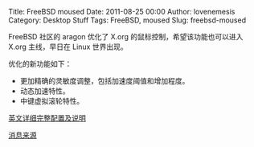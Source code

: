 Title: FreeBSD moused
Date: 2011-08-25 00:00
Author: lovenemesis
Category: Desktop Stuff
Tags: FreeBSD, moused
Slug: freebsd-moused

FreeBSD 社区的 aragon 优化了 X.org 的鼠标控制，希望该功能也可以进入
X.org 主线，早日在 Linux 世界出现。

优化的新功能如下：

-   更加精确的灵敏度调整，包括加速度阈值和增加程度。
-   动态加速特性。
-   中键虚拟滚轮特性。

[英文详细完整配置及说明](http://forums.freebsd.org/showthread.php?t=706)

[消息来源](http://identi.ca/notice/81318814)
